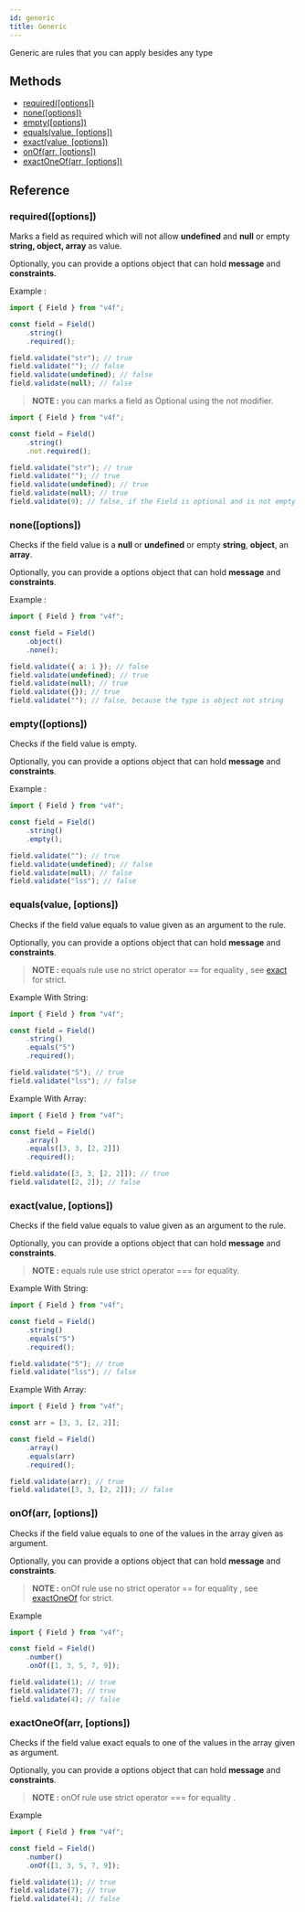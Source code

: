 ```yaml
---
id: generic
title: Generic
---
```


Generic are rules that you can apply besides any type

## Methods

-   [required([options])](#required-options)
-   [none([options])](#none-options)
-   [empty([options])](#empty-options)
-   [equals(value, [options])](#equalsvalue-options)
-   [exact(value, [options])](#exactvalue-options)
-   [onOf(arr, [options])](#onofarr-options)
-   [exactOneOf(arr, [options])](#exactoneofarr-options)

## Reference

### required([options])

Marks a field as required which will not allow **undefined** and **null** or empty **string, object, array** as value.

Optionally, you can provide a options object that can hold **message** and **constraints**.

Example :

```javascript
import { Field } from "v4f";

const field = Field()
	.string()
	.required();

field.validate("str"); // true
field.validate(""); // false
field.validate(undefined); // false
field.validate(null); // false
```

> **NOTE :** you can marks a field as Optional using the not modifier.

```javascript
import { Field } from "v4f";

const field = Field()
	.string()
	.not.required();

field.validate("str"); // true
field.validate(""); // true
field.validate(undefined); // true
field.validate(null); // true
field.validate(9); // false, if the Field is optional and is not empty other rules are checked
```

### none([options])

Checks if the field value is a **null** or **undefined** or empty **string**, **object**, an **array**.

Optionally, you can provide a options object that can hold **message** and **constraints**.

Example :

```javascript
import { Field } from "v4f";

const field = Field()
	.object()
	.none();

field.validate({ a: 1 }); // false
field.validate(undefined); // true
field.validate(null); // true
field.validate({}); // true
field.validate(""); // false, because the type is object not string
```

### empty([options])

Checks if the field value is empty.

Optionally, you can provide a options object that can hold **message** and **constraints**.

Example :

```javascript
import { Field } from "v4f";

const field = Field()
	.string()
	.empty();

field.validate(""); // true
field.validate(undefined); // false
field.validate(null); // false
field.validate("lss"); // false
```

### equals(value, [options])

Checks if the field value equals to value given as an argument to the rule.

Optionally, you can provide a options object that can hold **message** and **constraints**.

> **NOTE :** equals rule use no strict operator == for equality , see [exact](#exactvalue-options) for strict.

Example With String:

```javascript
import { Field } from "v4f";

const field = Field()
	.string()
	.equals("5")
	.required();

field.validate("5"); // true
field.validate("lss"); // false
```

Example With Array:

```javascript
import { Field } from "v4f";

const field = Field()
	.array()
	.equals([3, 3, [2, 2]])
	.required();

field.validate([3, 3, [2, 2]]); // true
field.validate([2, 2]); // false
```

### exact(value, [options])

Checks if the field value equals to value given as an argument to the rule.

Optionally, you can provide a options object that can hold **message** and **constraints**.

> **NOTE :** equals rule use strict operator === for equality.

Example With String:

```javascript
import { Field } from "v4f";

const field = Field()
	.string()
	.equals("5")
	.required();

field.validate("5"); // true
field.validate("lss"); // false
```

Example With Array:

```javascript
import { Field } from "v4f";

const arr = [3, 3, [2, 2]];

const field = Field()
	.array()
	.equals(arr)
	.required();

field.validate(arr); // true
field.validate([3, 3, [2, 2]]); // false
```

### onOf(arr, [options])

Checks if the field value equals to one of the values in the array given as argument.

Optionally, you can provide a options object that can hold **message** and **constraints**.

> **NOTE :** onOf rule use no strict operator == for equality , see [exactOneOf](#exactoneofarr-options) for strict.

Example

```javascript
import { Field } from "v4f";

const field = Field()
	.number()
	.onOf([1, 3, 5, 7, 9]);

field.validate(1); // true
field.validate(7); // true
field.validate(4); // false
```

### exactOneOf(arr, [options])

Checks if the field value exact equals to one of the values in the array given as argument.

Optionally, you can provide a options object that can hold **message** and **constraints**.

> **NOTE :** onOf rule use strict operator === for equality .

Example

```javascript
import { Field } from "v4f";

const field = Field()
	.number()
	.onOf([1, 3, 5, 7, 9]);

field.validate(1); // true
field.validate(7); // true
field.validate(4); // false
```
